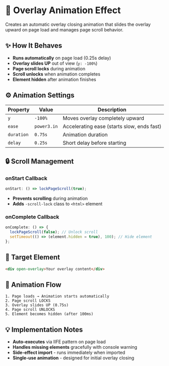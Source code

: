 # 🎯 Overlay Animation Effect

Creates an automatic overlay closing animation that slides the overlay upward on page load and manages page scroll behavior.

## ✨ How It Behaves

- **Runs automatically** on page load (0.25s delay)
- **Overlay slides UP** out of view (`y: -100%`)
- **Page scroll locks** during animation
- **Scroll unlocks** when animation completes
- **Element hidden** after animation finishes

## ⚙️ Animation Settings

| Property   | Value       | Description                                |
| ---------- | ----------- | ------------------------------------------ |
| `y`        | `-100%`     | Moves overlay completely upward            |
| `ease`     | `power3.in` | Accelerating ease (starts slow, ends fast) |
| `duration` | `0.75s`     | Animation duration                         |
| `delay`    | `0.25s`     | Short delay before starting                |

## 🔒 Scroll Management

### onStart Callback

```javascript
onStart: () => lockPageScroll(true);
```

- **Prevents scrolling** during animation
- **Adds** `-scroll-lock` class to `<html>` element

### onComplete Callback

```javascript
onComplete: () => {
  lockPageScroll(false); // Unlock scroll
  setTimeout(() => (element.hidden = true), 100); // Hide element
};
```

## 🎯 Target Element

```html
<div open-overlay>Your overlay content</div>
```

## 🔄 Animation Flow

```
1. Page loads → Animation starts automatically
2. Page scroll LOCKS
3. Overlay slides UP (0.75s)
4. Page scroll UNLOCKS
5. Element becomes hidden (after 100ms)
```

## 💡 Implementation Notes

- **Auto-executes** via IIFE pattern on page load
- **Handles missing elements** gracefully with console warning
- **Side-effect import** - runs immediately when imported
- **Single-use animation** - designed for initial overlay closing